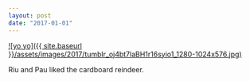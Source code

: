 ```yaml
---
layout: post
date: "2017-01-01"
---
```


[![yo yo]({{ site.baseurl }}/assets/images/2017/tumblr_oj4bt7laBH1r16syio1_1280-1024x576.jpg)](https://mananamanana.com/ohpiglet/wp-content/uploads/2017/01/tumblr_oj4bt7laBH1r16syio1_1280.jpg)

Riu and Pau liked the cardboard reindeer.
